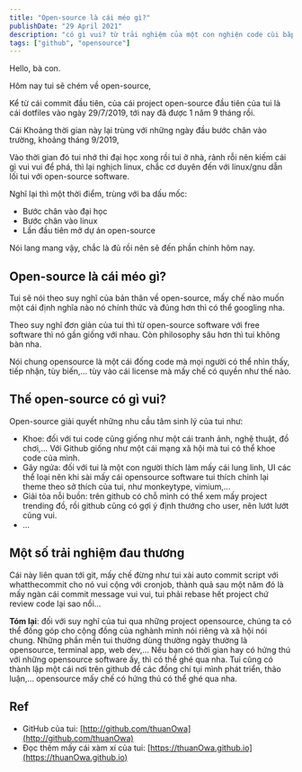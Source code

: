 ```yaml
---
title: "Open-source là cái méo gì?"
publishDate: "29 April 2021"
description: "có gì vui? từ trải nghiệm của một con nghiện code cùi bắp"
tags: ["github", "opensource"]
---
```


Hello, bà con.

Hôm nay tui sẽ chém về open-source,

Kể từ cái commit đầu tiên, của cái project open-source đầu tiên của tui là cái
dotfiles vào ngày 29/7/2019, tới nay đã được 1 năm 9 tháng rồi.

Cái Khoảng thời gian này lại trùng với những ngày đầu bước chân vào trường,
khoảng tháng 9/2019,

Vào thời gian đó tui nhớ thi đại học xong rồi tui ở nhà, rảnh rỗi nên kiếm cái
gì vui vui để phá, thì lại nghịch linux, chắc cơ duyên đến với linux/gnu dẫn lối
tui với open-source software.

Nghĩ lại thì một thời điểm, trùng với ba dấu mốc:

- Bước chân vào đại học
- Bước chân vào linux
- Lần đầu tiên mở dự án open-source

Nói lang mang vậy, chắc là đủ rồi nên sẽ đến phần chính hôm nay.

## Open-source là cái méo gì?

Tui sẽ nói theo suy nghĩ của bản thân về open-source, mấy chế nào muốn một cái
định nghĩa nào nó chính thức và đúng hơn thì có thể googling nha.

Theo suy nghĩ đơn giản của tui thì từ open-source software với free software thì
nó gần giống với nhau. Còn philosophy sâu hơn thì tui không bàn nha.

Nói chung opensource là một cái đống code mà mọi người có thể nhìn thấy, tiếp
nhận, tùy biến,... tùy vào cái license mà mấy chế có quyền như thế nào.

## Thế open-source có gì vui?

Open-source giải quyết những nhu cầu tâm sinh lý của tui như:

- Khoe: đối với tui code cũng giống như một cái tranh ảnh, nghệ thuật, đồ
  chơi,... Với Github giống như một cái mạng xã hội mà tui có thể khoe code của
  mình.
- Gãy ngứa: đối với tui là một con người thích làm mấy cái lung linh, UI các thể
  loại nên khi sài mấy cái opensource software tui thích chỉnh lại theme theo sở
  thích của tui, như monkeytype, vimium,...
- Giải tỏa nỗi buồn: trên github có chỗ mình có thể xem mấy project trending đồ,
  rồi github cũng có gợi ý định thướng cho user, nên lướt lướt cũng vui.
- ...

## Một số trải nghiệm đau thương

Cái này liên quan tới git, mấy chế đừng như tui xài auto commit script với
whatthecommit cho nó vui cộng với cronjob, thành quả sau một năm đó là mấy ngàn
cái commit message vui vui, tui phải rebase hết project chứ review code lại sao
nổi...

**Tóm lại**: đối với suy nghĩ của tui qua những project opensource, chúng ta có
thể đống góp cho cộng đồng của nghành mình nói riêng và xã hội nói chung. Những
phần mền tui thường dùng thường ngày thường là opensource, terminal app, web
dev,... Nếu bạn có thời gian hay có hứng thú với những opensource software ấy,
thì có thể ghé qua nha. Tui cũng có thành lập một cái nơi trên github để các
đồng chí tụi mình phát triển, thảo luận,... opensource mấy chế có hứng thú có
thể ghé qua nha.

## Ref

- GitHub của tui:
  [http://github.com/thuanOwa](http://github.com/thuanOwa)
- Đọc thêm mấy cái xàm xí của tui:
  [https://thuanOwa.github.io](https://thuanOwa.github.io)
